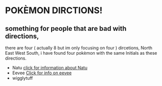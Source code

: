 # POKÈMON DIRCTIONS!
## something for people that are bad with directions,

there are four ( actually 8 but im only focusing on four ) dircetions, 
North East West South,
i have found four pokèmon with the same Initials as these directions.

- Natu [ click for information about Natu ](Natu.md)
- Eevee [ Click for info on eevee ]( Eevee.md )
- wigglytuff
